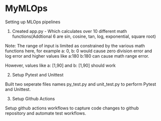 # MyMLOps

Setting up MLOps pipelines

1. Created app.py - Which calculates over 10 different math functions(Addtional 6 are sin, cosine, tan, log, exponential, square root)

Note:
The range of input is limited as constrained by the various math functions here, for example a: 0, b: 0 would cause zero division error and log error and higher values like a:180 b:180 can cause math range error.

However, values like a: [1,90] and b: [1,90] should work

2. Setup Pytest and Unittest

Built two seperate files names py_test.py and unit_test.py to perform Pytest and Unittest.

3. Setup Github Actions

Setup github actions workflows to capture code changes to github repository and automate test workflows.






